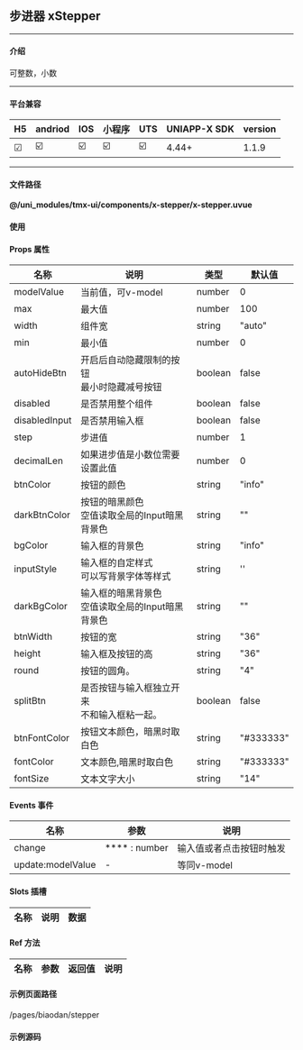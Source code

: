 
## 步进器 xStepper

***

#### 介绍

可整数，小数

***

#### 平台兼容

| H5 | andriod | IOS | 小程序 | UTS | UNIAPP-X SDK | version |
| --- | --- | --- | --- | --- | --- | --- |
| ☑ | ☑️ | ☑️ | ☑️ | ☑️ | 4.44+ | 1.1.9 |

***

#### 文件路径

**@/uni_modules/tmx-ui/components/x-stepper/x-stepper.uvue**

#### 使用

<x-stepper></x-stepper>

#### Props 属性

| 名称 | 说明 | 类型 | 默认值 |
| ------ | ---- | ---- | ---- |
| modelValue | 当前值，可v-model | number | 0 |
| max | 最大值 | number | 100 |
| width | 组件宽 | string | "auto" |
| min | 最小值 | number | 0 |
| autoHideBtn | 开启后自动隐藏限制的按钮<br>最小时隐藏减号按钮 | boolean | false |
| disabled | 是否禁用整个组件 | boolean | false |
| disabledInput | 是否禁用输入框 | boolean | false |
| step | 步进值 | number | 1 |
| decimalLen | 如果进步值是小数位需要设置此值 | number | 0 |
| btnColor | 按钮的颜色 | string | "info" |
| darkBtnColor | 按钮的暗黑颜色<br>空值读取全局的Input暗黑背景色 | string | "" |
| bgColor | 输入框的背景色 | string | "info" |
| inputStyle | 输入框的自定样式<br>可以写背景字体等样式 | string | '' |
| darkBgColor | 输入框的暗黑背景色<br>空值读取全局的Input暗黑背景色 | string | "" |
| btnWidth | 按钮的宽 | string | "36" |
| height | 输入框及按钮的高 | string | "36" |
| round | 按钮的圆角。 | string | "4" |
| splitBtn | 是否按钮与输入框独立开来<br>不和输入框粘一起。 | boolean | false |
| btnFontColor | 按钮文本颜色，暗黑时取白色 | string | "#333333" |
| fontColor | 文本颜色,暗黑时取白色 | string | "#333333" |
| fontSize | 文本文字大小 | string | "14" |



#### Events 事件

| 名称 | 参数 | 说明 |
| ------ | ---- | ---- |
| change | **** : number | 输入值或者点击按钮时触发 |
| update:modelValue | - | 等同v-model |


#### Slots 插槽

| 名称 | 说明 | 数据 |
| ------ | ---- | ---- |


#### Ref 方法

| 名称 | 参数 | 返回值 | 说明 |
| ------ | ---- | ---- | ---- |


#### 示例页面路径

/pages/biaodan/stepper

#### 示例源码

<template>
	<!-- #ifdef APP -->
	<scroll-view style="flex:1">
	<!-- #endif -->
	<!-- #ifdef MP-WEIXIN -->
	<page-meta :page-style="`background-color:${xThemeConfigBgColor}`">
		<navigation-bar :background-color="xThemeConfigNavBgColor" :front-color="xThemeConfigNavFontColor"></navigation-bar>
	</page-meta>
	<!-- #endif -->
		<x-sheet>
			<x-text font-size="18" class=" text-weight-b mb-8">步进器 Stepper</x-text>
			<x-text color="#999999" >可整数，小数步进</x-text>
		</x-sheet>
		
		<x-sheet class="flex flex-row">
			<x-stepper width="110" ></x-stepper>
		</x-sheet>
		<x-sheet>
			<x-text font-size="18" class=" text-weight-b">达到界定值时自动隐藏按钮</x-text>
		</x-sheet>
		<x-sheet class="">
			<x-stepper :autoHideBtn="true" :max="5" width="110" ></x-stepper>
			<view class="py-10"></view>
			<x-stepper :autoHideBtn="true"  darkBtnColor="primary" btn-color="primary" btn-font-color="white" font-color="primary" :splitBtn="true" :model-value="0" width="110" ></x-stepper>
		</x-sheet>
		<x-sheet>
			<x-text font-size="18" class=" text-weight-b">小数点</x-text>
		</x-sheet>
		<x-sheet class="flex flex-row">
			<x-stepper :decimal-len="1" :step="0.1" width="110" ></x-stepper>
		</x-sheet>
		<x-sheet>
			<x-text font-size="18" class=" text-weight-b">圆角类型</x-text>
		</x-sheet>
		<x-sheet class="flex flex-row">
			<x-stepper :splitBtn="true" :model-value="50" width="110" ></x-stepper>
		</x-sheet>
		<x-sheet>
			<x-text font-size="18" class=" text-weight-b">更换颜色</x-text>
		</x-sheet>
		<x-sheet class="">
			<x-stepper darkBtnColor="primary" btn-color="primary" btn-font-color="white" font-color="primary" :splitBtn="true" :model-value="10" width="110" ></x-stepper>
		</x-sheet>
		
		
		
	<!-- #ifdef APP -->
	</scroll-view>
	<!-- #endif -->
</template>

<script>
	export default {
		data() {
			return {

			};
		}
	}
</script>

<style lang="scss">

</style>
		
